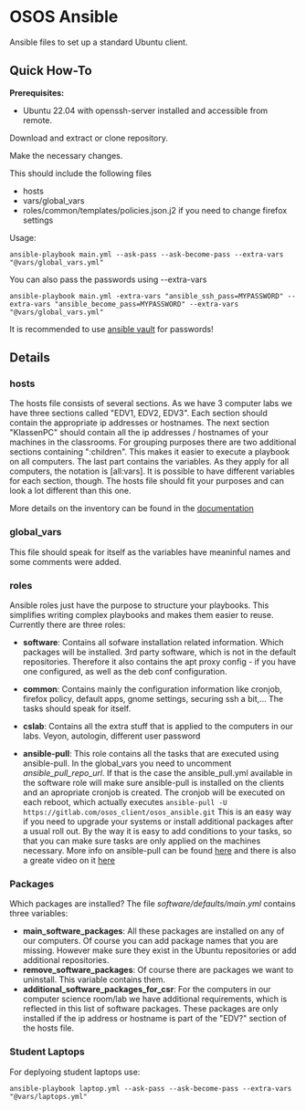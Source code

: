 # OSOS Ansible

Ansible files to set up a standard Ubuntu client.

## **Quick How-To**

**Prerequisites:** 

 - Ubuntu 22.04 with openssh-server installed and accessible from remote.


Download and extract or clone repository.

Make the necessary changes.

This should include the following files

- hosts
- vars/global_vars 
- roles/common/templates/policies.json.j2 if you need to change firefox settings


Usage:

~~~
ansible-playbook main.yml --ask-pass --ask-become-pass --extra-vars "@vars/global_vars.yml"
~~~

You can also pass the passwords using --extra-vars

~~~
ansible-playbook main.yml -extra-vars "ansible_ssh_pass=MYPASSWORD" --extra-vars "ansible_become_pass=MYPASSWORD" --extra-vars "@vars/global_vars.yml"
~~~

It is recommended to use [ansible vault](https://docs.ansible.com/ansible/latest/user_guide/vault.html) for passwords!

## Details
### hosts 
The hosts file consists of several sections. As we have 3 computer labs we have three sections called "EDV1, EDV2, EDV3".
Each section should contain the appropriate ip addresses or hostnames. 
The next section "KlassenPC" should contain all the ip addresses / hostnames of your machines in the classrooms. 
For grouping purposes there are two additional sections containing ":children". This makes it easier to execute a playbook on all computers.
The last part contains the variables. As they apply for all computers, the notation is \[all:vars\].
It is possible to have different variables for each section, though.
The hosts file should fit your purposes and can look a lot different than this one.

More details on the inventory can be found in the [documentation](https://docs.ansible.com/ansible/latest/user_guide/intro_inventory.html) 

### global_vars
This file should speak for itself as the variables have meaninful names and some comments were added.

### roles 
Ansible roles just have the purpose to structure your playbooks. This simplifies writing complex playbooks and makes them easier to reuse. Currently there are three roles:
- **software**:
    Contains all sofware installation related information. Which packages will be installed. 3rd party software, which is not in the default repositories. Therefore it also contains the apt proxy config - if you have one configured, as well as the deb conf configuration.
- **common**: 
  Contains mainly the configuration information like cronjob, firefox policy, default apps, gnome settings, securing ssh a bit,... The tasks should speak for itself. 
- **cslab**: 
  Contains all the extra stuff that is applied to the computers in our labs. Veyon, autologin, different user password

- **ansible-pull**:
This role contains all the tasks that are executed using ansible-pull. In the global_vars you need to uncomment _ansible_pull_repo_url_. If that is the case the ansible_pull.yml available in the software role will make sure ansible-pull is installed on the clients and an apropriate cronjob is created. The cronjob will be executed on each reboot, which actually executes 
`ansible-pull -U https://gitlab.com/osos_client/osos_ansible.git`
This is an easy way if you need to upgrade your systems or install additional packages after a usual roll out. By the way it is easy to add conditions to your tasks, so that you can make sure tasks are only applied on the machines necessary.
More info on ansible-pull can be found [here](https://docs.ansible.com/ansible/latest/cli/ansible-pull.html) and there is also a greate video on it [here](https://www.youtube.com/watch?v=sn1HQq_GFNE)


### Packages
Which packages are installed?
The file _software/defaults/main.yml_ contains three variables:
- **main_software_packages**: 
All these packages are installed on any of our computers. Of course you can add package names that you are missing. However make sure they exist in the Ubuntu repositories or add additional repositories.
- **remove_software_packages**: 
Of course there are packages we want to uninstall. This variable contains them.
- **additional_software_packages_for_csr**: 
For the computers in our computer science room/lab we have additional requirements, which is reflected in this list of software packages. These packages are only installed if the ip address or hostname is part of the "EDV?" section of the hosts file.

### Student Laptops
For deplyoing student laptops use:
~~~
ansible-playbook laptop.yml --ask-pass --ask-become-pass --extra-vars "@vars/laptops.yml"
~~~
